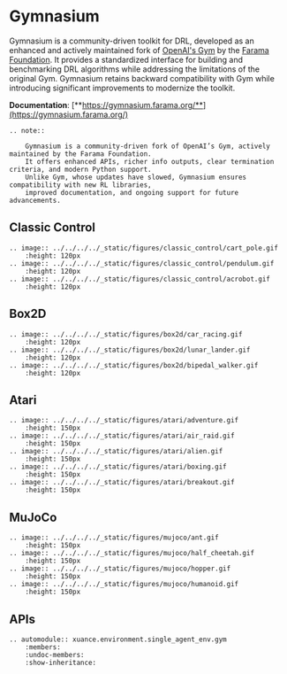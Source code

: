 # Gymnasium

Gymnasium is a community-driven toolkit for DRL, 
developed as an enhanced and actively maintained fork of 
[OpenAI's Gym](https://github.com/openai/gym) by the [Farama Foundation](https://farama.org/). 
It provides a standardized interface for building and benchmarking DRL algorithms while addressing the limitations of the original Gym. 
Gymnasium retains backward compatibility with Gym while introducing significant improvements to modernize the toolkit.

**Documentation**: [**https://gymnasium.farama.org/**](https://gymnasium.farama.org/)

```{eval-rst}
.. note::

    Gymnasium is a community-driven fork of OpenAI’s Gym, actively maintained by the Farama Foundation. 
    It offers enhanced APIs, richer info outputs, clear termination criteria, and modern Python support. 
    Unlike Gym, whose updates have slowed, Gymnasium ensures compatibility with new RL libraries, 
    improved documentation, and ongoing support for future advancements.

```

## Classic Control

```{eval-rst}
.. image:: ../../../../_static/figures/classic_control/cart_pole.gif
    :height: 120px
.. image:: ../../../../_static/figures/classic_control/pendulum.gif
    :height: 120px
.. image:: ../../../../_static/figures/classic_control/acrobot.gif
    :height: 120px
```

## Box2D

```{eval-rst}
.. image:: ../../../../_static/figures/box2d/car_racing.gif
    :height: 120px
.. image:: ../../../../_static/figures/box2d/lunar_lander.gif
    :height: 120px
.. image:: ../../../../_static/figures/box2d/bipedal_walker.gif
    :height: 120px
```

## Atari

```{eval-rst}
.. image:: ../../../../_static/figures/atari/adventure.gif
    :height: 150px
.. image:: ../../../../_static/figures/atari/air_raid.gif
    :height: 150px
.. image:: ../../../../_static/figures/atari/alien.gif
    :height: 150px
.. image:: ../../../../_static/figures/atari/boxing.gif
    :height: 150px
.. image:: ../../../../_static/figures/atari/breakout.gif
    :height: 150px
```

## MuJoCo

```{eval-rst}
.. image:: ../../../../_static/figures/mujoco/ant.gif
    :height: 150px
.. image:: ../../../../_static/figures/mujoco/half_cheetah.gif
    :height: 150px
.. image:: ../../../../_static/figures/mujoco/hopper.gif
    :height: 150px
.. image:: ../../../../_static/figures/mujoco/humanoid.gif
    :height: 150px
```

## APIs

```{eval-rst}
.. automodule:: xuance.environment.single_agent_env.gym
    :members:
    :undoc-members:
    :show-inheritance:
```
